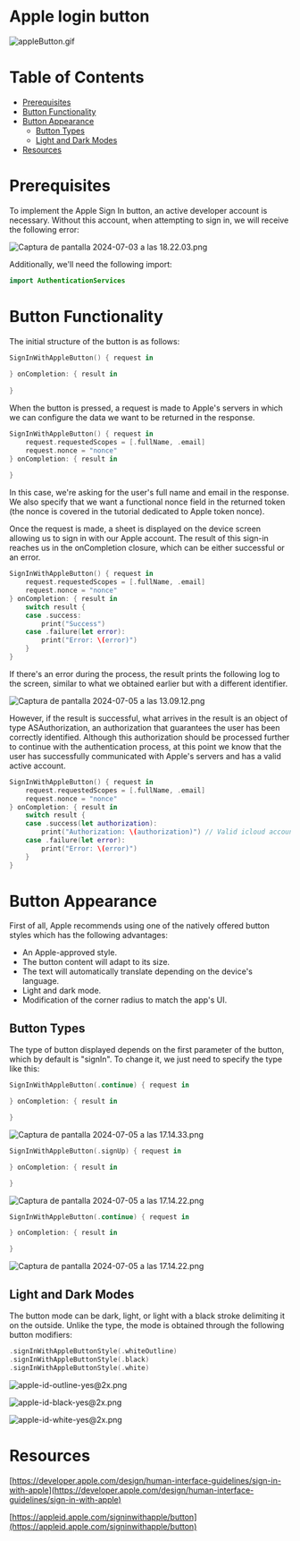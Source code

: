 # Apple login button

![appleButton.gif](Apple%20login%20button%20f12c153be60f476abd8588145522531a/appleButton.gif)

# Table of Contents
- [Prerequisites](#prerequisites)
- [Button Functionality](#button-functionality)
- [Button Appearance](#button-appearance)
  - [Button Types](#button-types)
  - [Light and Dark Modes](#light-and-dark-modes)
- [Resources](#resources)


<a name="prerequisites"></a>
# Prerequisites

To implement the Apple Sign In button, an active developer account is necessary. Without this account, when attempting to sign in, we will receive the following error:

![Captura de pantalla 2024-07-03 a las 18.22.03.png](Apple%20login%20button%20f12c153be60f476abd8588145522531a/Captura_de_pantalla_2024-07-03_a_las_18.22.03.png)

Additionally, we'll need the following import:

```swift
import AuthenticationServices
```

<a name="button-functionality"></a>
# Button Functionality

The initial structure of the button is as follows:

```swift
SignInWithAppleButton() { request in
  
} onCompletion: { result in
   
}
```

When the button is pressed, a request is made to Apple's servers in which we can configure the data we want to be returned in the response.

```swift
SignInWithAppleButton() { request in
    request.requestedScopes = [.fullName, .email]
    request.nonce = "nonce"
} onCompletion: { result in
   
}
```

In this case, we're asking for the user's full name and email in the response. We also specify that we want a functional nonce field in the returned token (the nonce is covered in the tutorial dedicated to Apple token nonce).

Once the request is made, a sheet is displayed on the device screen allowing us to sign in with our Apple account. The result of this sign-in reaches us in the onCompletion closure, which can be either successful or an error.

```swift
SignInWithAppleButton() { request in
    request.requestedScopes = [.fullName, .email]
    request.nonce = "nonce"
} onCompletion: { result in
    switch result {
    case .success:
        print("Success")
    case .failure(let error):
        print("Error: \(error)")
    }
}
```

If there's an error during the process, the result prints the following log to the screen, similar to what we obtained earlier but with a different identifier.

![Captura de pantalla 2024-07-05 a las 13.09.12.png](Apple%20login%20button%20f12c153be60f476abd8588145522531a/Captura_de_pantalla_2024-07-05_a_las_13.09.12.png)

However, if the result is successful, what arrives in the result is an object of type ASAuthorization, an authorization that guarantees the user has been correctly identified. Although this authorization should be processed further to continue with the authentication process, at this point we know that the user has successfully communicated with Apple's servers and has a valid active account.

```swift
SignInWithAppleButton() { request in
    request.requestedScopes = [.fullName, .email]
    request.nonce = "nonce"
} onCompletion: { result in
    switch result {
    case .success(let authorization):
        print("Authorization: \(authorization)") // Valid icloud account
    case .failure(let error):
        print("Error: \(error)")
    }
}
```

<a name="button-appearance"></a>
# Button Appearance

First of all, Apple recommends using one of the natively offered button styles which has the following advantages:

- An Apple-approved style.
- The button content will adapt to its size.
- The text will automatically translate depending on the device's language.
- Light and dark mode.
- Modification of the corner radius to match the app's UI.

<a name="button-types"></a>
## Button Types

The type of button displayed depends on the first parameter of the button, which by default is "signIn". To change it, we just need to specify the type like this:

```swift
SignInWithAppleButton(.continue) { request in

} onCompletion: { result in

}
```

![Captura de pantalla 2024-07-05 a las 17.14.33.png](Apple%20login%20button%20f12c153be60f476abd8588145522531a/Captura_de_pantalla_2024-07-05_a_las_17.14.33.png)

```swift
SignInWithAppleButton(.signUp) { request in

} onCompletion: { result in

}
```

![Captura de pantalla 2024-07-05 a las 17.14.22.png](Apple%20login%20button%20f12c153be60f476abd8588145522531a/Captura_de_pantalla_2024-07-05_a_las_17.14.22.png)

```swift
SignInWithAppleButton(.continue) { request in

} onCompletion: { result in

}
```

![Captura de pantalla 2024-07-05 a las 17.14.22.png](Apple%20login%20button%20f12c153be60f476abd8588145522531a/Captura_de_pantalla_2024-07-05_a_las_17.14.22.png)

<a name="light-and-dark-modes"></a>
## Light and Dark Modes

The button mode can be dark, light, or light with a black stroke delimiting it on the outside. Unlike the type, the mode is obtained through the following button modifiers:

```swift
.signInWithAppleButtonStyle(.whiteOutline)
.signInWithAppleButtonStyle(.black)
.signInWithAppleButtonStyle(.white)
```

![apple-id-outline-yes@2x.png](Apple%20login%20button%20f12c153be60f476abd8588145522531a/720a5769-7852-4a69-9b4d-7252e7f35a25.png)

![apple-id-black-yes@2x.png](Apple%20login%20button%20f12c153be60f476abd8588145522531a/dc77c6b1-76e3-43fd-9022-bc0642138109.png)

![apple-id-white-yes@2x.png](Apple%20login%20button%20f12c153be60f476abd8588145522531a/854eecd3-9d55-4d87-be42-17a8d5702732.png)

<a name="resources"></a>
# Resources

[https://developer.apple.com/design/human-interface-guidelines/sign-in-with-apple](https://developer.apple.com/design/human-interface-guidelines/sign-in-with-apple)

[https://appleid.apple.com/signinwithapple/button](https://appleid.apple.com/signinwithapple/button)


